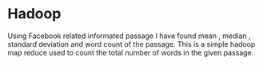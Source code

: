 # Hadoop
Using Facebook related informated passage I have found mean , median , standard deviation and word count of the passage. This is a simple hadoop map reduce used to count the total number of words in the given passage.  
